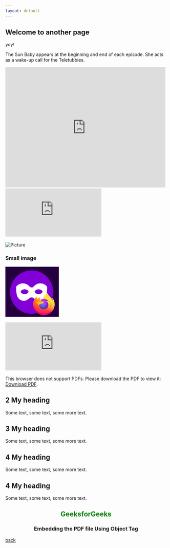 ```yaml
---
layout: default
---
```


## **Welcome to another page**

_yay!_

The Sun Baby appears at the beginning and end of each episode. She acts as a wake-up call for the Teletubbies.

<embed src="https://cmscstar.github.io/Test_Project_Site/NEW_PDF.pdf" width="500" height="375" type="application/pdf">

<embed src="https://github.com/cmscStar/Test_Project_Site/blob/main/NEW_PDF.pdf" type="application/pdf">

![Picture](https://cmscstar.github.io/Test_Project_Site/Picture.png) 
### Small image

![Picture](https://github.com/cmscStar/Test_Project_Site/blob/main/Picture.PNG)


<object data="https://github.com/cmscStar/Test_Project_Site/blob/main/NEW_PDF.pdf" type="application/pdf" width="700px" height="700px">
    <embed src="https://github.com/cmscStar/Test_Project_Site/blob/main/NEW_PDF.pdf">
        <p>This browser does not support PDFs. Please download the PDF to view it: <a href="https://github.com/cmscStar/Test_Project_Site/blob/main/NEW_PDF.pdf">Download PDF</a>.</p>
    </embed>
</object>

<!-- <object data="http://yoursite.com/the.pdf" type="application/pdf" width="700px" height="700px">
    <embed src="http://yoursite.com/the.pdf">
        <p>This browser does not support PDFs. Please download the PDF to view it: <a href="http://yoursite.com/the.pdf">Download PDF</a>.</p>
    </embed>
</object> -->

<!-- <div markdown="2">
<aside>
## 1 My heading
Some text, some text, some more text.
</aside>
</div> -->

<div>
<aside>
<h2>2 My heading</h2>
<p>Some text, some text, some more text.</p>
</aside>
</div>

<div class="aside">
<h2>3 My heading</h2>
<p>Some text, some text, some more text.</p>
</div>

<aside>
<h2>4 My heading</h2>
<p>Some text, some text, some more text.</p>
</aside>

<aside>
<h2>4 My heading</h2>
<p>Some text, some text, some more text.</p>
<body>
    <center>
        <h1 style="color: green">GeeksforGeeks</h1>
        <h3>Embedding the PDF file Using Object Tag</h3>
        <object data="https://github.com/cmscStar/Test_Project_Site/blob/main/NEW_PDF.pdf" 
                width="800" 
                height="500"> 
        </object>
    </center>
</body>  
</aside>

<!-- <div class="aside" markdown="1">
## 5 My heading
Some text, some text, some more text.
</div> -->




[back](./)
